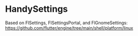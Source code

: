 # HandySettings

Based on FlSettings, FlSettingsPortal, and FlGnomeSettings:
https://github.com/flutter/engine/tree/main/shell/platform/linux
